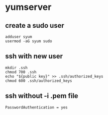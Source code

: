 # yumserver

## create a sudo user
```
adduser syum
usermod -aG syum sudo
```

## ssh with new user

```
mkdir .ssh
chmod 700 .ssh
echo "${public key}" >> .ssh/authorized_keys
chmod 600 .ssh/authorized_keys
```

## ssh without -i .pem file
```
PasswordAuthentication = yes
```
